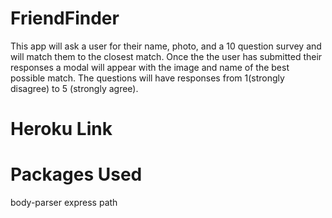 # FriendFinder
This app will ask a user for their name, photo, and a 10 question survey  and will match them to the closest match.
Once the the user has submitted their responses a modal will appear with the image and name of the best possible
match. The questions will have responses from 1(strongly disagree) to 5 (strongly agree).

# Heroku Link


# Packages Used
body-parser
express
path